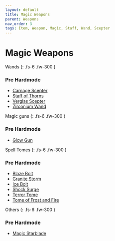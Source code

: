```yaml
---
layout: default
title: Magic Weapons
parent: Weapons
nav_order: 3
tags: Item, Weapon, Magic, Staff, Wand, Scepter
---
```


# Magic Weapons

Wands
{: .fs-6 .fw-300 }
### Pre Hardmode
- [Carnage Scepter](https://ricklugtigheid.github.io/SupernovaMod/docs/items/weapons/carnage_scepter)
- [Staff of Thorns](https://ricklugtigheid.github.io/SupernovaMod/docs/items/weapons/staff_of_thorns)
- [Verglas Scepter](https://ricklugtigheid.github.io/SupernovaMod/docs/items/weapons/verglas_scepter)
- [Zirconium Wand](https://ricklugtigheid.github.io/SupernovaMod/docs/items/weapons/zirconium_wand)


Magic guns
{: .fs-6 .fw-300 }
### Pre Hardmode
- [Glow Gun](https://ricklugtigheid.github.io/SupernovaMod/docs/items/weapons/glow_gun)


Spell Tomes
{: .fs-6 .fw-300 }
### Pre Hardmode
- [Blaze Bolt](https://ricklugtigheid.github.io/SupernovaMod/docs/items/weapons/blaze_bolt)
- [Granite Storm](https://ricklugtigheid.github.io/SupernovaMod/docs/items/weapons/granite_storm)
- [Ice Bolt](https://ricklugtigheid.github.io/SupernovaMod/docs/items/weapons/ice_bolt)
- [Shock Surge](https://ricklugtigheid.github.io/SupernovaMod/docs/items/weapons/shock_surge)
- [Terror Tome](https://ricklugtigheid.github.io/SupernovaMod/docs/items/weapons/terror_tome)
- [Tome of Frost and Fire](https://ricklugtigheid.github.io/SupernovaMod/docs/items/weapons/tome_of_frost_and_fire)


Others
{: .fs-6 .fw-300 }
### Pre Hardmode
- [Magic Starblade](https://ricklugtigheid.github.io/SupernovaMod/docs/items/weapons/magic_starblade)